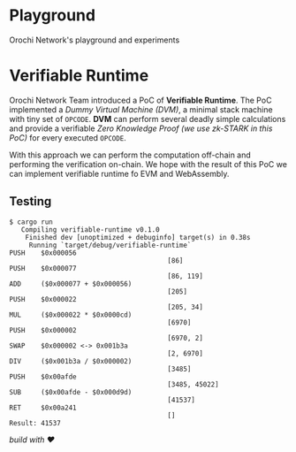 # Playground

Orochi Network's playground and experiments

# Verifiable Runtime

Orochi Network Team introduced a PoC of **Verifiable Runtime**. The PoC implemented a _Dummy Virtual Machine (DVM)_, a minimal stack machine with tiny set of `OPCODE`. **DVM** can perform several deadly simple calculations and provide a verifiable _Zero Knowledge Proof (we use zk-STARK in this PoC)_ for every executed `OPCODE`.

With this approach we can perform the computation off-chain and performing the verification on-chain. We hope with the result of this PoC we can implement verifiable runtime fo EVM and WebAssembly.

## Testing

```text
$ cargo run
   Compiling verifiable-runtime v0.1.0
    Finished dev [unoptimized + debuginfo] target(s) in 0.38s
     Running `target/debug/verifiable-runtime`
PUSH    $0x000056
                                        [86]
PUSH    $0x000077
                                        [86, 119]
ADD     ($0x000077 + $0x000056)
                                        [205]
PUSH    $0x000022
                                        [205, 34]
MUL     ($0x000022 * $0x0000cd)
                                        [6970]
PUSH    $0x000002
                                        [6970, 2]
SWAP    $0x000002 <-> 0x001b3a
                                        [2, 6970]
DIV     ($0x001b3a / $0x000002)
                                        [3485]
PUSH    $0x00afde
                                        [3485, 45022]
SUB     ($0x00afde - $0x000d9d)
                                        [41537]
RET     $0x00a241
                                        []
Result: 41537
```

_build with ❤️_
